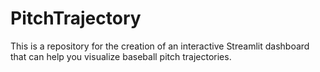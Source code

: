 # PitchTrajectory
This is a repository for the creation of an interactive Streamlit dashboard that can help you visualize baseball pitch trajectories.
